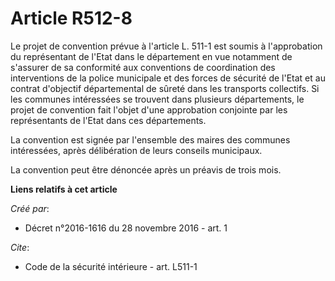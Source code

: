 # Article R512-8

Le projet de convention prévue à l'article L. 511-1 est soumis à l'approbation du représentant de l'Etat dans le département
en vue notamment de s'assurer de sa conformité aux conventions de coordination des interventions de la police municipale et
des forces de sécurité de l'Etat et au contrat d'objectif départemental de sûreté dans les transports collectifs. Si les
communes intéressées se trouvent dans plusieurs départements, le projet de convention fait l'objet d'une approbation
conjointe par les représentants de l'Etat dans ces départements. 

La convention est signée par l'ensemble des maires des communes intéressées, après délibération de leurs conseils
municipaux. 

La convention peut être dénoncée après un préavis de trois mois.

**Liens relatifs à cet article**

_Créé par_:

  - Décret n°2016-1616 du 28 novembre 2016 - art. 1

_Cite_:

  - Code de la sécurité intérieure - art. L511-1
